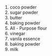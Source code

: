 1. coco powder
2. sugar powder
3. butter
4. baking powder
5. All - Purpose  flour
6. vinegar 
7. vanila essence
8. baking powder
9. milk